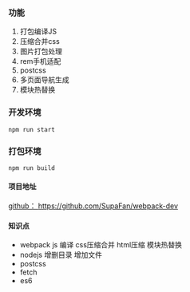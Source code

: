 ### 功能

1. 打包编译JS
2. 压缩合并css
3. 图片打包处理
4. rem手机适配
5. postcss
6. 多页面导航生成
7. 模块热替换

### 开发环境

`npm run start`


### 打包环境

`npm run build`

#### 项目地址
[github： https://github.com/SupaFan/webpack-dev ](https://github.com/SupaFan/webpack-dev)

#### 知识点
* webpack js 编译 css压缩合并 html压缩 模块热替换
* nodejs 增删目录 增加文件
* postcss
* fetch
* es6